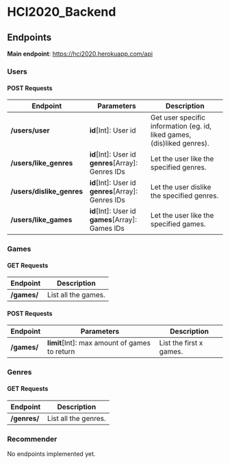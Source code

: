 # HCI2020_Backend

## Endpoints

**Main endpoint**: https://hci2020.herokuapp.com/api

### Users

#### POST Requests

| Endpoint                  | Parameters                                             | Description                                                             |
| ------------------------- | ------------------------------------------------------ | ----------------------------------------------------------------------- |
| **/users/user**           | **id**[Int]: User id                                   | Get user specific information (eg. id, liked games, (dis)liked genres). |
| **/users/like_genres**    | **id**[Int]: User id<br/>**genres**[Array]: Genres IDs | Let the user like the specified genres.                                 |
| **/users/dislike_genres** | **id**[Int]: User id<br/>**genres**[Array]: Genres IDs | Let the user dislike the specified genres.                              |
| **/users/like_games**     | **id**[Int]: User id<br/>**games**[Array]: Games IDs   | Let the user like the specified games.                                  |

### Games

#### GET Requests

| Endpoint    | Description         |
| ----------- | ------------------- |
| **/games/** | List all the games. |

#### POST Requests

| Endpoint    | Parameters                                    | Description             |
| ----------- | --------------------------------------------- | ----------------------- |
| **/games/** | **limit**[Int]: max amount of games to return | List the first x games. |

### Genres

#### GET Requests

| Endpoint     | Description          |
| ------------ | -------------------- |
| **/genres/** | List all the genres. |

### Recommender

No endpoints implemented yet.

<!-- | Endpoint       | Type | Parameters | Description          |
| -------------- | ---- | ---------- | -------------------- |
| **api/games/** | GET  |            | List all the genres. | -->
